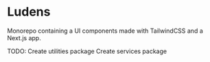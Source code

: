 # Ludens

Monorepo containing a UI components made with TailwindCSS and a Next.js app.

TODO:
Create utilities package
Create services package
